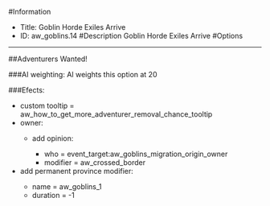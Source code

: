 #Information
 - Title: Goblin Horde Exiles Arrive
 - ID: aw_goblins.14
#Description
Goblin Horde Exiles Arrive
#Options

___
##Adventurers Wanted!

###AI weighting:
AI weights this option at 20


###Efects:<ul><li>custom tooltip = aw_how_to_get_more_adventurer_removal_chance_tooltip</li><li>owner:</li><ul><li>add opinion:</li><ul><li>who = event_target:aw_goblins_migration_origin_owner</li><li>modifier = aw_crossed_border</li></ul></ul><li>add permanent province modifier:</li><ul><li>name = aw_goblins_1</li><li>duration = -1</li></ul></ul>
